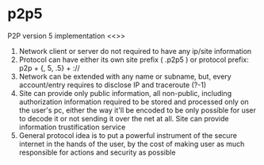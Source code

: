 # p2p5
P2P version 5 implementation
<<>>

1. Network client or server do not required to have any ip/site information
2. Protocol can have either its own site prefix ( .p2p5 ) or protocol prefix: p2p + {, 5, .5} + ://
3. Network can be extended with any name or subname, but, every account/entry requires to disclose IP and traceroute (?-1)
4. Site can provide only public information, all non-public, including authorization information required to be stored and processed only on the user's pc, either the way it'll be encoded to be only possible for user to decode it or not sending it over the net at all. Site can provide information trustification service
5. General protocol idea is to put a powerful instrument of the secure internet in the hands of the user, by the cost of making user as much responsible for actions and security as possible
